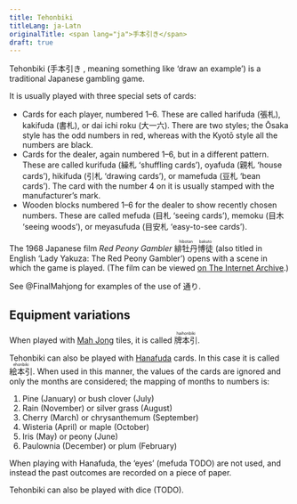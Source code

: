 ```yaml
---
title: Tehonbiki
titleLang: ja-Latn
originalTitle: <span lang="ja">手本引き</span>
draft: true
---
```


<span lang="ja-Latn" class="noun">Tehonbiki</span> (<span lang="ja">手本引き
</span>, meaning something like ‘draw an example’) is a traditional Japanese
gambling game.

It is usually played with three special sets of cards:

* Cards for each player, numbered 1–6. These are called <span
  lang="ja-Latn">harifuda</span> (<span lang="ja">張札</span>), <span
  lang="ja-Latn">kakifuda</span> (<span lang="ja">書札</span>), or <span
  lang="ja-Latn">dai ichi roku</span> (<span lang="ja">大一六</span>). There are
  two styles; the Ōsaka style has the odd numbers in red, whereas with the Kyotō
  style all the numbers are black.
* Cards for the dealer, again numbered 1–6, but in a different pattern. These
  are called <span lang="ja-Latn">kurifuda</span> (<span lang="ja">繰札</span>
  ‘shuffling cards’), <span lang="ja-Latn">oyafuda</span> (<span lang="ja">親札
  </span> ‘house cards’), <span lang="ja-Latn">hikifuda</span> (<span lang="ja">引札</span>
   ‘drawing cards’), or <span lang="ja-Latn">mamefuda</span> (<span
  lang="ja">豆札</span> ‘bean cards’). The card with the number 4 on it is
  usually stamped with the manufacturer’s mark.
* Wooden blocks numbered 1–6 for the dealer to show recently chosen numbers.
  These are called <span lang="ja-Latn">mefuda</span> (<span lang="ja">目札
  </span> ‘seeing cards’), <span lang="ja-Latn">memoku</span> (<span lang="ja">目木</span>
  ‘seeing woods’), or <span lang="ja-Latn">meyasufuda</span> (<span
  lang="ja">目安札</span> ‘easy-to-see cards’).

The 1968 Japanese film <i>Red Peony Gambler</i> <ruby lang="ja">緋牡丹<rt
lang="ja-Latn">hibotan</rt>博徒<rt lang="ja-Latn">bakuto</rt></ruby> (also
titled in English ‘Lady Yakuza: The Red Peony Gambler’) opens with a scene in
which the game is played. (The film can be viewed [on The Internet
Archive](https://archive.org/details/LadyYakuzaTheRedPeonyGambler).) 

See @FinalMahjong for examples of the use of <span lang="ja">通り</span>.

## Equipment variations

When played with [Mah Jong](/equipment/mah-jong.html) tiles, it is called <ruby
lang="ja">牌本引<rt lang="ja-Latn">haihonbiki</rt></ruby>.

Tehonbiki can also be played with [Hanafuda](/equipment/hanafuda.html) cards. In
this case it is called <ruby lang="ja">絵本引<rt
lang="ja-Latn">ehonbiki</rt></ruby>. When used in this manner, the values of the
cards are ignored and only the months are considered; the mapping of months to
numbers is:

1. Pine (January) or bush clover (July)
2. Rain (November) or silver grass (August)
3. Cherry (March) or chrysanthemum (September)
4. Wisteria (April) or maple (October)
5. Iris (May) or peony (June)
6. Paulownia (December) or plum (February)

When playing with Hanafuda, the ‘eyes’ (mefuda TODO) are not used, and
instead the past outcomes are recorded on a piece of paper.

Tehonbiki can also be played with dice (TODO).
